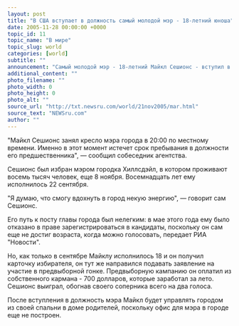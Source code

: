 ```yaml
---
layout: post
title: "В США вступает в должность самый молодой мэр - 18-летний юноша"
date: 2005-11-28 00:00:00 +0000
topic_id: 11
topic_name: "В мире"
topic_slug: world
categories: [world]
subtitle: ""
announcement: "Самый молодой мэр - 18-летний Майкл Сешионс - вступил в должность 21 ноября в американском городке Хиллсдэйл (штат Мичиган), сообщили в администрации города."
additional_content: ""
photo_filename: ""
photo_width: 0
photo_height: 0
photo_alt: ""
source_url: "http://txt.newsru.com/world/21nov2005/mar.html"
source_text: "NEWSru.com"
author: ""
---
```

"Майкл Сешионс занял кресло мэра города в 20:00 по местному времени. Именно в этот момент истечет срок пребывания в должности его предшественника", &mdash; сообщил собеседник агентства.

Сешионс был избран мэром городка Хиллсдэйл, в котором проживают восемь тысяч человек, еще 8 ноября. Восемнадцать лет ему исполнилось 22 сентября.

"Я думаю, что смогу вдохнуть в город некую энергию", &mdash; говорит сам Сешионс.

Его путь к посту главы города был нелегким: в мае этого года ему было отказано в праве зарегистрироваться в кандидаты, поскольку он сам еще не достиг возраста, когда можно голосовать, передает РИА "Новости".

Но, как только в сентябре Майклу исполнилось 18 и он получил карточку избирателя, он тут же направился подавать заявление на участие в предвыборной гонке. Предвыборную кампанию он оплатил из собственного кармана - 700 долларов, которые заработал за лето. Сешионс выиграл, обогнав своего соперника всего на два голоса.

После вступления в должность мэра Майкл будет управлять городом из своей спальни в доме родителей, поскольку офис для мэра в городе еще не построен.
